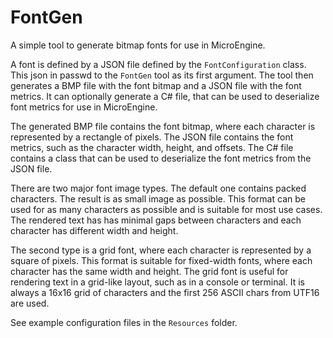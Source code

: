 # FontGen

A simple tool to generate bitmap fonts for use in MicroEngine.

A font is defined by a JSON file defined by the `FontConfiguration` class. This json in passwd to the `FontGen` tool
as its first argument. The tool then generates a BMP file with the font bitmap and a JSON file with the font metrics.
It can optionally generate a C# file, that can be used to deserialize font metrics for use in MicroEngine.

The generated BMP file contains the font bitmap, where each character is represented by a rectangle of pixels.
The JSON file contains the font metrics, such as the character width, height, and offsets.
The C# file contains a class that can be used to deserialize the font metrics from the JSON file.

There are two major font image types. The default one contains packed characters. The result is as small image as possible.
This format can be used for as many characters as possible and is suitable for most use cases. The rendered text has
has minimal gaps between characters and each character has different width and height.

The second type is a grid font, where each character is represented by a square of pixels. This format is suitable for
fixed-width fonts, where each character has the same width and height. The grid font is useful for rendering text
in a grid-like layout, such as in a console or terminal. It is always a 16x16 grid of characters and the first
256 ASCII chars from UTF16 are used.

See example configuration files in the `Resources` folder.
